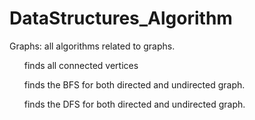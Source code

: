 # DataStructures_Algorithm
Graphs: all algorithms related to graphs.
<ul>finds all connected vertices</ul>
<ul>finds the BFS for both directed and undirected graph. </ul>
<ul>finds the DFS for both directed and undirected graph. </ul>


